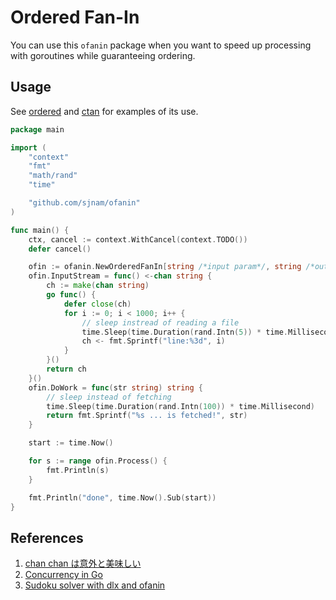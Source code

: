 # Ordered Fan-In
You can use this `ofanin` package when you want to speed up processing with goroutines
while guaranteeing ordering.

## Usage
See [ordered](./examples/ordered) and [ctan](./examples/ctan) for examples of its use.
````go
package main

import (
	"context"
	"fmt"
	"math/rand"
	"time"

	"github.com/sjnam/ofanin"
)

func main() {
	ctx, cancel := context.WithCancel(context.TODO())
	defer cancel()

	ofin := ofanin.NewOrderedFanIn[string /*input param*/, string /*output param*/](ctx)
	ofin.InputStream = func() <-chan string {
		ch := make(chan string)
		go func() {
			defer close(ch)
			for i := 0; i < 1000; i++ {
				// sleep instread of reading a file
				time.Sleep(time.Duration(rand.Intn(5)) * time.Millisecond)
				ch <- fmt.Sprintf("line:%3d", i)
			}
		}()
		return ch
	}()
	ofin.DoWork = func(str string) string {
		// sleep instead of fetching
		time.Sleep(time.Duration(rand.Intn(100)) * time.Millisecond)
		return fmt.Sprintf("%s ... is fetched!", str)
	}

	start := time.Now()

	for s := range ofin.Process() {
		fmt.Println(s)
	}

	fmt.Println("done", time.Now().Sub(start))
}
````

## References
1. [chan chan は意外と美味しい](https://qiita.com/hogedigo/items/15af273176599307a2b2)
1. [Concurrency in Go](https://www.oreilly.com/library/view/concurrency-in-go/9781491941294/)
1. [Sudoku solver with dlx and ofanin](https://github.com/sjnam/dlx/tree/main/examples/sudoku)
